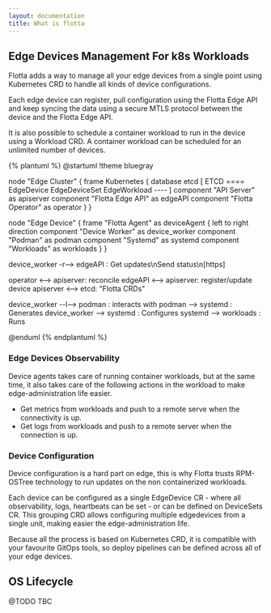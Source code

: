 ```yaml
---
layout: documentation
title: What is flotta
---
```


## Edge Devices Management For k8s Workloads

Flotta adds a way to manage all your edge devices from a single point using
Kubernetes CRD to handle all kinds of device configurations.

Each edge device can register, pull configuration using the Flotta Edge API and
keep syncing the data using a secure MTLS protocol between the device and the
Flotta Edge API.

It is also possible to schedule a container workload to run in the device using
a Workload CRD. A container workload can be scheduled for an unlimited
number of devices.

{% plantuml %}
@startuml
!theme bluegray

node "Edge Cluster" {
    frame Kubernetes {
        database etcd [
            ETCD
            ====
            EdgeDevice
            EdgeDeviceSet
            EdgeWorkload
            ----
        ]
        component "API Server" as apiserver
        component "Flotta Edge API" as edgeAPI
        component "Flotta Operator" as operator
    }
}

node "Edge Device" {
    frame "Flotta Agent" as deviceAgent {
        left to right direction
        component "Device Worker" as device_worker
        component "Podman" as podman
        component "Systemd" as systemd
        component "Workloads" as workloads
    }
}

device_worker -r--> edgeAPI : Get updates\nSend status\n[https]

operator <--> apiserver: reconcile
edgeAPI <--> apiserver: register/update device
apiserver <--> etcd: "Flotta CRDs"

device_worker --l--> podman : interacts with
podman --> systemd : Generates
device_worker --> systemd : Configures
systemd --> workloads : Runs

@enduml
{% endplantuml %}

### Edge Devices Observability

Device agents takes care of running container workloads, but at the same time,
it also takes care of the following actions in the workload to make
edge-administration life easier.

  - Get metrics from workloads and push to a remote serve when the connectivity is
    up.
  - Get logs from workloads and push to a remote server when the connection is up.

### Device Configuration

Device configuration is a hard part on edge, this is why Flotta trusts
RPM-OSTree technology to run updates on the non containerized workloads.

Each device can be configured as a single EdgeDevice CR - where all
observability, logs, heartbeats can be set - or can be defined on DeviceSets CR.
This grouping CRD allows configuring multiple edgedevices from a single unit,
making easier the edge-administration life.

Because all the process is based on Kubernetes CRD, it is compatible with your
favourite GitOps tools, so deploy pipelines can be defined across all of your
edge devices.

## OS Lifecycle

@TODO TBC
